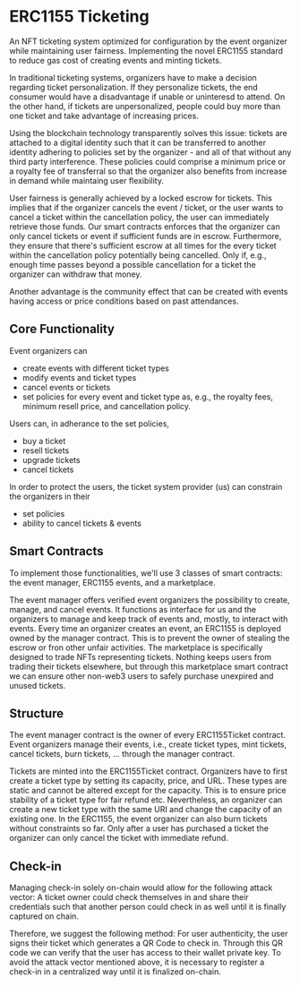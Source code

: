 # ERC1155 Ticketing

An NFT ticketing system optimized for configuration by the event organizer while maintaining user fairness. Implementing the novel ERC1155 standard to reduce gas cost of creating events and minting tickets.

In traditional ticketing systems, organizers have to make a decision regarding ticket personalization. If they personalize tickets, the end consumer would have a disadvantage if unable or uninteresd to attend. On the other hand, if tickets are unpersonalized, people could buy more than one ticket and take advantage of increasing prices.

Using the blockchain technology transparently solves this issue: tickets are attached to a digital identity such that it can be transferred to another identity adhering to policies set by the organizer - and all of that without any third party interference. These policies could comprise a minimum price or a royalty fee of transferral so that the organizer also benefits from increase in demand while maintaing user flexibility. 

User fairness is generally achieved by a locked escrow for tickets. This implies that if the organizer cancels the event / ticket, or the user wants to cancel a ticket within the cancellation policy, the user can immediately retrieve those funds. Our smart contracts enforces that the organizer can only cancel tickets or event if sufficient funds are in escrow. Furthermore, they ensure that there's sufficient escrow at all times for the every ticket within the cancellation policy potentially being cancelled. Only if, e.g., enough time passes beyond a possible cancellation for a ticket the organizer can withdraw that money. 

Another advantage is the community effect that can be created with events having access or price conditions based on past attendances.

## Core Functionality

Event organizers can 
- create events with different ticket types
- modify events and ticket types
- cancel events or tickets
- set policies for every event and ticket type as, e.g., the royalty fees, minimum resell price, and cancellation policy.

Users can, in adherance to the set policies,
- buy a ticket
- resell tickets
- upgrade tickets
- cancel tickets

In order to protect the users, the ticket system provider (us) can constrain the organizers in their 
- set policies
- ability to cancel tickets & events

## Smart Contracts

To implement those functionalities, we'll use 3 classes of smart contracts: the event manager, ERC1155 events, and a marketplace. 

The event manager offers verified event organizers the possibility to create, manage, and cancel events. It functions as interface for us and the organizers to manage and keep track of events and, mostly, to interact with events. 
Every time an organizer creates an event, an ERC1155 is deployed owned by the manager contract. This is to prevent the owner of stealing the escrow or fron other unfair activities. 
The marketplace is specifically designed to trade NFTs representing tickets. Nothing keeps users from trading their tickets elsewhere, but through this marketplace smart contract we can ensure other non-web3 users to safely purchase unexpired and unused tickets.

## Structure

The event manager contract is the owner of every ERC1155Ticket contract. Event organizers manage their events, i.e., create ticket types, mint tickets, cancel tickets, burn tickets, ... through the manager contract. 

Tickets are minted into the ERC1155Ticket contract. Organizers have to first create a ticket type by setting its capacity, price, and URL. These types are static and cannot be altered except for the capacity. This is to ensure price stability of a ticket type for fair refund etc. Nevertheless, an organizer can create a new ticket type with the same URI and change the capacity of an existing one. In the ERC1155, the event organizer can also burn tickets without constraints so far. Only after a user has purchased a ticket the organizer can only cancel the ticket with immediate refund.

## Check-in

Managing check-in solely on-chain would allow for the following attack vector: A ticket owner could check themselves in and share their credentials such that another person could check in as well until it is finally captured on chain.

Therefore, we suggest the following method: For user authenticity, the user signs their ticket which generates a QR Code to check in. Through this QR code we can verify that the user has access to their wallet private key. To avoid the attack vector mentioned above, it is necessary to register a check-in in a centralized way until it is finalized on-chain.